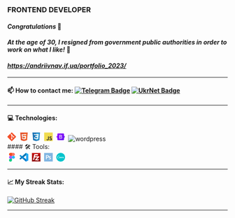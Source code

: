 ### FRONTEND DEVELOPER 
#### *Сongratulations* 👋 
#### *At the age of 30, I resigned from government public authorities in order to work on what I like!* 🚀
 #### *https://andriivnav.if.ua/portfolio_2023/*
---

#### :mailbox: How to contact me:      [![Telegram Badge](https://img.shields.io/badge/-ViktoriiaSmith-blue?style=flat&logo=Telegram&logoColor=white)](https://t.me/La_vie_chocolat)     [![UkrNet Badge](https://img.shields.io/badge/-Ukr.net-green?style=flat&logo=UkrNet&logoColor=white)](mailto:andriivna_v@ukr.net)  

---

#### 💻 Technologies:
 <div>
  <img src="https://github.com/devicons/devicon/blob/master/icons/git/git-original.svg" title="git" alt="git" width="20" height="20"/>&nbsp;
  <img src="https://github.com/devicons/devicon/blob/master/icons/html5/html5-original.svg" title="html5" alt="html5" width="20" height="20"/>&nbsp;
  <img src="https://github.com/devicons/devicon/blob/master/icons/css3/css3-original.svg" title="css" alt="css" width="20" height="20"/>&nbsp;
  <img src="https://github.com/devicons/devicon/blob/master/icons/javascript/javascript-original.svg" title="javascript" alt="javascript" width="20" height="20"/>&nbsp;
   <img src="https://github.com/devicons/devicon/blob/master/icons/bootstrap/bootstrap-original.svg" title="bootstrap" alt="bootstrap" width="20" height="20"/>&nbsp;
   <img src="https://cdn.jsdelivr.net/gh/devicons/devicon/icons/wordpress/wordpress-original.svg" title="wordpress" alt="wordpress" width="20" height="20"/>&nbsp;
</div>
#### 🛠 Tools:
<div>
  <img src="https://github.com/devicons/devicon/blob/master/icons/figma/figma-original.svg" title="figma" alt="figma" width="20" height="20"/>&nbsp;
    <img src="https://github.com/devicons/devicon/blob/master/icons/vscode/vscode-original.svg" title="vscode" alt="vscode" width="20" height="20"/>&nbsp;
   <img src="https://github.com/devicons/devicon/blob/master/icons/filezilla/filezilla-plain.svg" title="filezilla" alt="filezilla" width="20" height="20"/>&nbsp;
    <img src="https://github.com/devicons/devicon/blob/master/icons/photoshop/photoshop-plain.svg" title="photoshop" alt="photoshop" width="20" height="20"/>&nbsp;
  <img src="https://github.com/devicons/devicon/blob/master/icons/canva/canva-original.svg" title="canva" alt="canva" width="20" height="20"/>&nbsp;
</div>

---

#### 📈 My Streak Stats: 

[![GitHub Streak](https://github-readme-streak-stats.herokuapp.com/?user=ViktoriiaUa&theme=vue-dark)](https://git.io/streak-stats)

---




